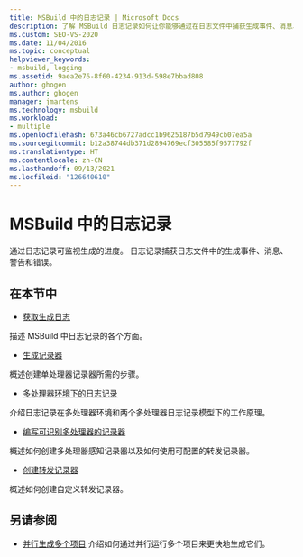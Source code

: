 ```yaml
---
title: MSBuild 中的日志记录 | Microsoft Docs
description: 了解 MSBuild 日志记录如何让你能够通过在日志文件中捕获生成事件、消息、警告和错误来监视生成进度。
ms.custom: SEO-VS-2020
ms.date: 11/04/2016
ms.topic: conceptual
helpviewer_keywords:
- msbuild, logging
ms.assetid: 9aea2e76-8f60-4234-913d-598e7bbad808
author: ghogen
ms.author: ghogen
manager: jmartens
ms.technology: msbuild
ms.workload:
- multiple
ms.openlocfilehash: 673a46cb6727adcc1b9625187b5d7949cb07ea5a
ms.sourcegitcommit: b12a38744db371d2894769ecf305585f9577792f
ms.translationtype: HT
ms.contentlocale: zh-CN
ms.lasthandoff: 09/13/2021
ms.locfileid: "126640610"
---
```

# <a name="logging-in-msbuild"></a>MSBuild 中的日志记录

通过日志记录可监视生成的进度。 日志记录捕获日志文件中的生成事件、消息、警告和错误。

## <a name="in-this-section"></a>在本节中

- [获取生成日志](../msbuild/obtaining-build-logs-with-msbuild.md)

 描述 MSBuild 中日志记录的各个方面。

- [生成记录器](../msbuild/build-loggers.md)

 概述创建单处理器记录器所需的步骤。

- [多处理器环境下的日志记录](../msbuild/logging-in-a-multi-processor-environment.md)

 介绍日志记录在多处理器环境和两个多处理器日志记录模型下的工作原理。

- [编写可识别多处理器的记录器](../msbuild/writing-multi-processor-aware-loggers.md)

 概述如何创建多处理器感知记录器以及如何使用可配置的转发记录器。

- [创建转发记录器](../msbuild/creating-forwarding-loggers.md)

 概述如何创建自定义转发记录器。

## <a name="see-also"></a>另请参阅

- [并行生成多个项目](../msbuild/building-multiple-projects-in-parallel-with-msbuild.md) 介绍如何通过并行运行多个项目来更快地生成它们。
